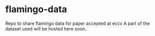 # flamingo-data
Repo to share flamingo data for paper accepted at eccv
A part of the dataset used will be hosted here soon.
